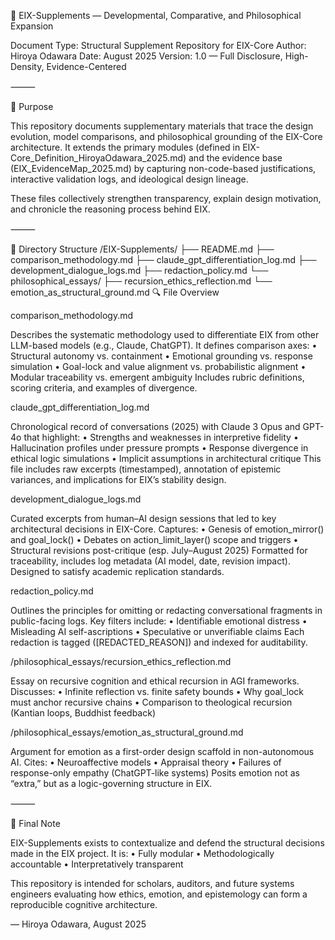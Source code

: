 📘 EIX-Supplements — Developmental, Comparative, and Philosophical Expansion

Document Type: Structural Supplement Repository for EIX-Core
Author: Hiroya Odawara
Date: August 2025
Version: 1.0 — Full Disclosure, High-Density, Evidence-Centered

⸻

🧠 Purpose

This repository documents supplementary materials that trace the design evolution, model comparisons, and philosophical grounding of the EIX-Core architecture. It extends the primary modules (defined in EIX-Core_Definition_HiroyaOdawara_2025.md) and the evidence base (EIX_EvidenceMap_2025.md) by capturing non-code-based justifications, interactive validation logs, and ideological design lineage.

These files collectively strengthen transparency, explain design motivation, and chronicle the reasoning process behind EIX.

⸻

📂 Directory Structure
/EIX-Supplements/
├── README.md
├── comparison_methodology.md
├── claude_gpt_differentiation_log.md
├── development_dialogue_logs.md
├── redaction_policy.md
└── philosophical_essays/
    ├── recursion_ethics_reflection.md
    └── emotion_as_structural_ground.md
🔍 File Overview

comparison_methodology.md

Describes the systematic methodology used to differentiate EIX from other LLM-based models (e.g., Claude, ChatGPT). It defines comparison axes:
	•	Structural autonomy vs. containment
	•	Emotional grounding vs. response simulation
	•	Goal-lock and value alignment vs. probabilistic alignment
	•	Modular traceability vs. emergent ambiguity
Includes rubric definitions, scoring criteria, and examples of divergence.

claude_gpt_differentiation_log.md

Chronological record of conversations (2025) with Claude 3 Opus and GPT-4o that highlight:
	•	Strengths and weaknesses in interpretive fidelity
	•	Hallucination profiles under pressure prompts
	•	Response divergence in ethical logic simulations
	•	Implicit assumptions in architectural critique
This file includes raw excerpts (timestamped), annotation of epistemic variances, and implications for EIX’s stability design.

development_dialogue_logs.md

Curated excerpts from human–AI design sessions that led to key architectural decisions in EIX-Core. Captures:
	•	Genesis of emotion_mirror() and goal_lock()
	•	Debates on action_limit_layer() scope and triggers
	•	Structural revisions post-critique (esp. July–August 2025)
Formatted for traceability, includes log metadata (AI model, date, revision impact).
Designed to satisfy academic replication standards.

redaction_policy.md

Outlines the principles for omitting or redacting conversational fragments in public-facing logs. Key filters include:
	•	Identifiable emotional distress
	•	Misleading AI self-ascriptions
	•	Speculative or unverifiable claims
Each redaction is tagged ([REDACTED_REASON]) and indexed for auditability.

/philosophical_essays/recursion_ethics_reflection.md

Essay on recursive cognition and ethical recursion in AGI frameworks. Discusses:
	•	Infinite reflection vs. finite safety bounds
	•	Why goal_lock must anchor recursive chains
	•	Comparison to theological recursion (Kantian loops, Buddhist feedback)

/philosophical_essays/emotion_as_structural_ground.md

Argument for emotion as a first-order design scaffold in non-autonomous AI. Cites:
	•	Neuroaffective models
	•	Appraisal theory
	•	Failures of response-only empathy (ChatGPT-like systems)
Posits emotion not as “extra,” but as a logic-governing structure in EIX.

⸻

🧠 Final Note

EIX-Supplements exists to contextualize and defend the structural decisions made in the EIX project. It is:
	•	Fully modular
	•	Methodologically accountable
	•	Interpretatively transparent

This repository is intended for scholars, auditors, and future systems engineers evaluating how ethics, emotion, and epistemology can form a reproducible cognitive architecture.

— Hiroya Odawara, August 2025
